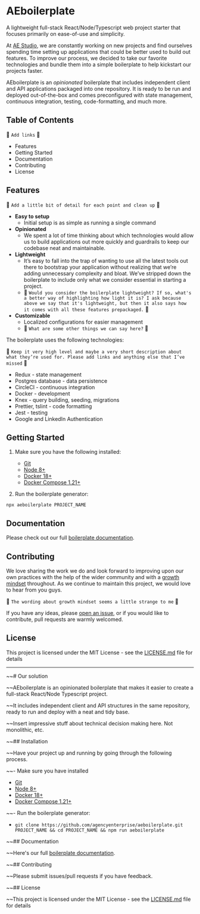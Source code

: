 # AEboilerplate

A lightweight full-stack React/Node/Typescript web project starter that focuses primarily on ease-of-use and simplicity.

At [AE Studio](https://ae.studio/), we are constantly working on new projects and find ourselves spending time setting up applications that could be better used to build out features. To improve our process, we decided to take our favorite technologies and bundle them into a simple boilerplate to help kickstart our projects faster.

AEboilerplate is an *opinionated* boilerplate that includes independent client and API applications packaged into one repository. It is ready to be run and deployed out-of-the-box and comes preconfigured with state management, continuous integration, testing, code-formatting, and much more.


## Table of Contents

:poop: `Add links` :poop:

* Features
* Getting Started
* Documentation
* Contributing
* License


## Features

:poop: `Add a little bit of detail for each point and clean up` :poop:

* **Easy to setup**
	* Initial setup is as simple as running a single command
* **Opinionated**
	* We spent a lot of time thinking about which technologies would allow us to build applications out more quickly and guardrails to keep our codebase neat and maintainable.
* **Lightweight**
	* It’s easy to fall into the trap of wanting to use all the latest tools out there to bootstrap your application without realizing that we’re adding unnecessary complexity and bloat. We’ve stripped down the boilerplate to include only what we consider essential in starting a project.
  * :poop: `Would you consider the boilerplate lightweight? If so, what's a better way of highlighting how light it is? I ask because above we say that it's lightweight, but then it also says how it comes with all these features prepackaged.` :poop:
* **Customizable**
	* Localized configurations for easier management 
  * :poop: `What are some other things we can say here?` :poop:

The boilerplate uses the following technologies:

:poop: `Keep it very high level and maybe a very short description about what they’re used for. Please add links and anything else that I’ve missed` :poop:

* Redux - state management 
* Postgres database - data persistence
* CircleCI - continuous integration
* Docker - development
* Knex - query building, seeding, migrations
* Prettier, tslint - code formatting
* Jest - testing
* Google and LinkedIn Authentication


## Getting Started

1. Make sure you have the following installed:
	*  [Git](https://git-scm.com/book/en/v2/Getting-Started-Installing-Git) 
	*  [Node 8+](https://nodejs.org/en/) 
	*  [Docker 18+](https://docs.docker.com/install/) 
	*  [Docker Compose 1.21+](https://docs.docker.com/compose/install/) 

2. Run the boilerplate generator:
```shell
npx aeboilerplate PROJECT_NAME
```


## Documentation

Please check out our full [boilerplate documentation](https://github.com/agencyenterprise/aeboilerplate/blob/master/docs/documentation.md).


## Contributing

We love sharing the work we do and look forward to improving upon our own practices with the help of the wider community and with a [growth mindset](http://www.aaronsw.com/weblog/dweck) throughout. As we continue to maintain this project, we would love to hear from you guys. 

:poop: `The wording about growth mindset seems a little strange to me` :poop:

If you have any ideas, please [open an issue](https://github.com/agencyenterprise/aeboilerplate/issues/new), or if you would like to contribute, pull requests are warmly welcomed.

## License

This project is licensed under the MIT License - see the [LICENSE.md](https://github.com/agencyenterprise/aeboilerplate/blob/master/LICENCE.md) file for details


-----------------------


~~# Our solution

~~AEboilerplate is an opinionated boilerplate that makes it easier to create a full-stack React/Node Typescript project. 

~~It includes independent client and API structures in the same repository, ready to run and deploy with a neat and tidy base.

~~Insert impressive stuff about technical decision making here. Not monolithic, etc.

~~## Installation

~~Have your project up and running by going through the following process.

~~- Make sure you have installed
  - [Git](https://git-scm.com/book/en/v2/Getting-Started-Installing-Git)
  - [Node 8+](https://nodejs.org/en/)
  - [Docker 18+](https://docs.docker.com/install/)
  - [Docker Compose 1.21+](https://docs.docker.com/compose/install/)
  
~~- Run the boilerplate generator:
  - `git clone https://github.com/agencyenterprise/aeboilerplate.git PROJECT_NAME && cd PROJECT_NAME && npm run aeboilerplate`

~~## Documentation

~~Here's our full [boilerplate documentation](https://github.com/agencyenterprise/aeboilerplate/blob/master/docs/documentation.md).

~~## Contributing

~~Please submit issues/pull requests if you have feedback.

~~## License

~~This project is licensed under the MIT License - see the [LICENSE.md](https://github.com/agencyenterprise/aeboilerplate/blob/master/LICENCE.md) file for details
